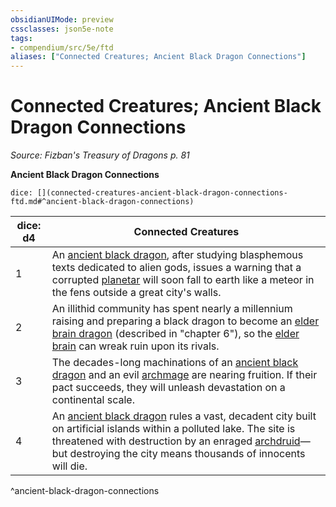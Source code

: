 ```yaml
---
obsidianUIMode: preview
cssclasses: json5e-note
tags:
- compendium/src/5e/ftd
aliases: ["Connected Creatures; Ancient Black Dragon Connections"]
---
```

# Connected Creatures; Ancient Black Dragon Connections
*Source: Fizban's Treasury of Dragons p. 81* 

**Ancient Black Dragon Connections**

`dice: [](connected-creatures-ancient-black-dragon-connections-ftd.md#^ancient-black-dragon-connections)`

| dice: d4 | Connected Creatures |
|----------|---------------------|
| 1 | An [ancient black dragon](/2-Mechanics/CLI/bestiary/dragon/ancient-black-dragon.md), after studying blasphemous texts dedicated to alien gods, issues a warning that a corrupted [planetar](/2-Mechanics/CLI/bestiary/celestial/planetar.md) will soon fall to earth like a meteor in the fens outside a great city's walls. |
| 2 | An illithid community has spent nearly a millennium raising and preparing a black dragon to become an [elder brain dragon](/2-Mechanics/CLI/bestiary/aberration/elder-brain-dragon-ftd.md) (described in "chapter 6"), so the [elder brain](/2-Mechanics/CLI/bestiary/aberration/elder-brain-mpmm.md) can wreak ruin upon its rivals. |
| 3 | The decades-long machinations of an [ancient black dragon](/2-Mechanics/CLI/bestiary/dragon/ancient-black-dragon.md) and an evil [archmage](/2-Mechanics/CLI/bestiary/humanoid/archmage.md) are nearing fruition. If their pact succeeds, they will unleash devastation on a continental scale. |
| 4 | An [ancient black dragon](/2-Mechanics/CLI/bestiary/dragon/ancient-black-dragon.md) rules a vast, decadent city built on artificial islands within a polluted lake. The site is threatened with destruction by an enraged [archdruid](/2-Mechanics/CLI/bestiary/humanoid/archdruid-mpmm.md)—but destroying the city means thousands of innocents will die. |
^ancient-black-dragon-connections
